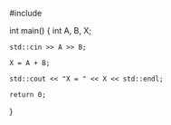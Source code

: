 #include <iostream>

int main() {
    int A, B, X;

    std::cin >> A >> B;

    X = A + B;

    std::cout << "X = " << X << std::endl;

    return 0;
}
